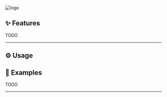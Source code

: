 <!-- template:define:options
{
  "nodescription": true
}
-->
![logo](https://liam.sh/-/gh/svg/lrstanley/entrest?layout=left&icon=logos%3Aopenapi&icon.height=60&bg=geometric&bgcolor=rgba%2810%2C+10%2C+10%2C+1%29)

<!-- template:begin:header -->
<!-- template:end:header -->

<!-- template:begin:toc -->
<!-- template:end:toc -->

## :sparkles: Features

TODO

---

## :gear: Usage

<!-- template:begin:goget -->
<!-- template:end:goget -->

## :clap: Examples

TODO

---

<!-- template:begin:support -->
<!-- template:end:support -->

<!-- template:begin:contributing -->
<!-- template:end:contributing -->

<!-- template:begin:license -->
<!-- template:end:license -->

